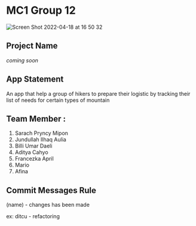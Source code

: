 # MC1 Group 12
![Screen Shot 2022-04-18 at 16 50 32](https://user-images.githubusercontent.com/65699305/167760717-e5b588a6-de28-44dd-a604-6f9d2f254f94.png)

## Project Name

*coming soon*

## App Statement

An app that help a group of hikers to prepare their logistic by tracking their list of needs for certain types of mountain

## Team Member : 

1. Sarach Pryncy Mipon
2. Jundullah Ilhaq Aulia
3. Billi Umar Daeli
4. Aditya Cahyo
5. Francezka April
6. Mario
7. Afina

## Commit Messages Rule

(name) - changes has been made

ex: ditcu - refactoring
